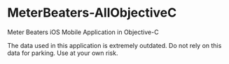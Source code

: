 # MeterBeaters-AllObjectiveC
Meter Beaters iOS Mobile Application in Objective-C

The data used in this application is extremely outdated. Do not rely on this data for parking.  Use at your own risk. 
